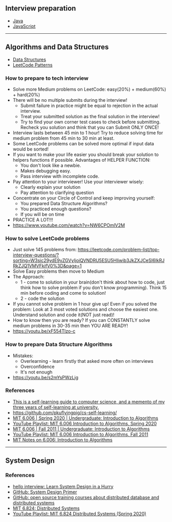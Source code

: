 Interview preparation
---

- [Java](./java/README.md)
- [JavaScript](./js/README.md)

---
## Algorithms and Data Structures

- [Data Structures](./js/datastructures/README.md)
- [LeetCode Patterns](./js/leetcode/patterns/README.md)

### How to prepare to tech interview
- Solve more Medium problems on LeetCode: easy(20%) + medium(60%) + hard(20%)
- There will be no multiple submits during the interview! 
  - Submit failure in practice might be equal to rejection in the actual interview. 
  - Treat your submitted solution as the final solution in the interview! 
  - Try to find your own corner test cases to check before submitting. Recheck you solution and think that you can Submit ONLY ONCE!
- Interview lasts between 45 min to 1 hour! Try to reduce solving time for medium problem from 45 min to 30 min at least.
- Some LeetCode problems can be solved more optimal if input data would be sorted!
- If you want to make your life easier you should break your solution to helpers functions if possible. 
Advantages of HELPER FUNCTION:
  - You don't look like a newbie.
  - Makes debugging easy.
  - Pass interview with incomplete code.
- Pay attention to your interviewer! Use your interviewer wisely:
  - Clearly explain your solution
  - Pay attention to clarifying question
- Concentrate on your Circle of Control and keep improving yourself:
  - You prepared Data Structure Algorithms?
  - You practiced enough questions?
  - If you will be on time
- PRACTICE A LOT!!!
- https://www.youtube.com/watch?v=NW6CPOmlV2M

### How to solve LeetCode problems
- Just solve 145 problems from: https://leetcode.com/problem-list/top-interview-questions/?sorting=W3sic29ydE9yZGVyIjoiQVNDRU5ESU5HIiwib3JkZXJCeSI6IkRJRkZJQ1VMVFkifV0%3D&page=1
- Solve Easy problems then move to Medium
- The Approach:
  - 1 - come to solution in your brain(don't think about how to code, just think how to solve problem if you don't know programming). 
  Think 15 min before coding and come to solution!
  - 2 - code the solution
- If you cannot solve problem in 1 hour give up! Even if you solved the problem: 
Look at 3 most voted solutions and choose the easiest one. 
Understand solution and code it(NOT just read)!
- How to know then you are ready? If you can CONSTANTLY solve medium problems in 30-35 min then YOU ARE READY!
- https://youtu.be/xF554Tlzo-c

### How to prepare Data Structure Algorithms
- Mistakes:
  - Overlearning - learn firstly that asked more often on interviews
  - Overconfidence
  - It's not enough
- https://youtu.be/s2mYsPWzLjg

### References
- [This is a self-learning guide to computer science, and a memento of my three years of self-learning at university.](https://csdiy.wiki/en/)
- https://github.com/pkuflyingpig/cs-self-learning/
- [MIT 6.006 | Spring 2020 | Undergraduate: Introduction to Algorithms](https://ocw.mit.edu/courses/6-006-introduction-to-algorithms-spring-2020/)
- [YouTube Playlist: MIT 6.006 Introduction to Algorithms, Spring 2020](https://www.youtube.com/playlist?list=PLUl4u3cNGP63EdVPNLG3ToM6LaEUuStEY)
- [MIT 6.006 | Fall 2011 | Undergraduate: Introduction to Algorithms](https://ocw.mit.edu/courses/6-006-introduction-to-algorithms-fall-2011/)
- [YouTube Playlist: MIT 6.006 Introduction to Algorithms, Fall 2011](https://www.youtube.com/playlist?list=PLUl4u3cNGP61Oq3tWYp6V_F-5jb5L2iHb)
- [MIT Notes on 6.006: Introduction to Algorithms](https://courses.csail.mit.edu/6.006/fall11/notes.shtml)

---
## System Design

### References
- [hello interview: Learn System Design in a Hurry](https://www.hellointerview.com/learn/system-design/in-a-hurry/introduction)
- [GitHub: System Design Primer](https://github.com/donnemartin/system-design-primer)
- [GitHub: open source training courses about distributed database and distributed systems](https://github.com/pingcap/talent-plan)
- [MIT 6.824: Distributed Systems](https://pdos.csail.mit.edu/6.824/)
- [YouTube Playlist: MIT 6.824 Distributed Systems (Spring 2020)](https://youtube.com/playlist?list=PLrw6a1wE39_tb2fErI4-WkMbsvGQk9_UB&si=2VpNvwkuN4LNxGno)
